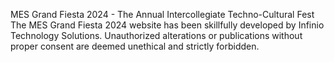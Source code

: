 MES Grand Fiesta 2024 - The Annual Intercollegiate Techno-Cultural Fest
The MES Grand Fiesta 2024 website has been skillfully developed by Infinio Technology Solutions. Unauthorized alterations or publications without proper consent are deemed unethical and strictly forbidden.